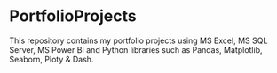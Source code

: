 # PortfolioProjects

This repository contains my portfolio projects using MS Excel, MS SQL Server, MS Power BI and Python libraries such as Pandas, Matplotlib, Seaborn, Ploty & Dash. 
